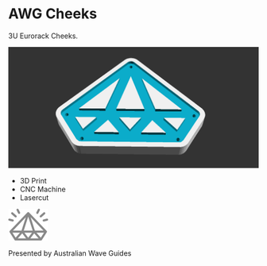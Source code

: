 # AWG Cheeks

3U Eurorack Cheeks.

![preview](img/preview.png)

  - 3D Print
  - CNC Machine
  - Lasercut
 
![WaveGuides](https://github.com/waveguides/awg-graphics/raw/master/logos/awg/awg_diamond_gitfooter-grey.png)

Presented by Australian Wave Guides
